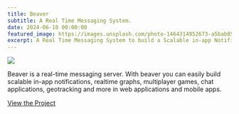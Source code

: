 ```yaml
---
title: Beaver
subtitle: A Real Time Messaging System.
date: 2024-06-10 00:00:00
featured_image: https://images.unsplash.com/photo-1464314952673-a5bab0556ff2?q=90&fm=jpg&w=1000&fit=max
excerpt: A Real Time Messaging System to build a Scalable in-app Notifications, Multiplayer games, chat apps in web and mobile apps.
---
```


![](https://images.unsplash.com/photo-1464314952673-a5bab0556ff2?q=90&fm=jpg&w=1000&fit=max)

Beaver is a real-time messaging server. With beaver you can easily build scalable in-app notifications, realtime graphs, multiplayer games, chat applications, geotracking and more in web applications and mobile apps.

<a href="https://github.com/Clivern/Beaver" class="button button--large">View the Project</a>
